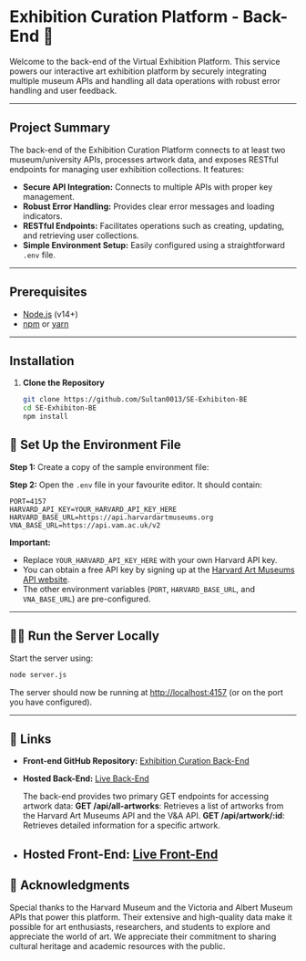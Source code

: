 # Exhibition Curation Platform - Back-End 🚀

Welcome to the back-end of the Virtual Exhibition Platform. This service powers our interactive art exhibition platform by securely integrating multiple museum APIs and handling all data operations with robust error handling and user feedback.

---

## Project Summary

The back-end of the Exhibition Curation Platform connects to at least two museum/university APIs, processes artwork data, and exposes RESTful endpoints for managing user exhibition collections. It features:

- **Secure API Integration:** Connects to multiple APIs with proper key management.
- **Robust Error Handling:** Provides clear error messages and loading indicators.
- **RESTful Endpoints:** Facilitates operations such as creating, updating, and retrieving user collections.
- **Simple Environment Setup:** Easily configured using a straightforward `.env` file.

---

## Prerequisites

- [Node.js](https://nodejs.org/) (v14+)
- [npm](https://www.npmjs.com/) or [yarn](https://yarnpkg.com/)

---

## Installation

1. **Clone the Repository**
   ```bash
   git clone https://github.com/Sultan0013/SE-Exhibiton-BE
   cd SE-Exhibiton-BE
   npm install
   ```

## 🔧 Set Up the Environment File

**Step 1:** Create a copy of the sample environment file:

**Step 2:** Open the `.env` file in your favourite editor. It should contain:

```env
PORT=4157
HARVARD_API_KEY=YOUR_HARVARD_API_KEY_HERE
HARVARD_BASE_URL=https://api.harvardartmuseums.org
VNA_BASE_URL=https://api.vam.ac.uk/v2
```

**Important:**

- Replace `YOUR_HARVARD_API_KEY_HERE` with your own Harvard API key.
- You can obtain a free API key by signing up at the [Harvard Art Museums API website](https://docs.google.com/forms/d/e/1FAIpQLSfkmEBqH76HLMMiCC-GPPnhcvHC9aJS86E32dOd0Z8MpY2rvQ/viewform).
- The other environment variables (`PORT`, `HARVARD_BASE_URL`, and `VNA_BASE_URL`) are pre-configured.

---

## 🏃‍♂️ Run the Server Locally

Start the server using:

```bash
node server.js
```

The server should now be running at [http://localhost:4157](http://localhost:4157) (or on the port you have configured).

---

## 🔗 Links

- **Front-end GitHub Repository:** [Exhibition Curation Back-End](https://github.com/Sultan0013/Virtual-Exhibiton)
- **Hosted Back-End:** [Live Back-End](https://se-exhibiton-be-dawn-grass-6783.fly.dev/)

  The back-end provides two primary GET endpoints for accessing artwork data:
  **GET /api/all-artworks**: Retrieves a list of artworks from the Harvard Art Museums API and the V&A API.
  **GET /api/artwork/:id**: Retrieves detailed information for a specific artwork.

- ## **Hosted Front-End:** [Live Front-End](https://mueseumexhibition.netlify.app/)

## 🎨 Acknowledgments

Special thanks to the Harvard Museum and the Victoria and Albert Museum APIs that power this platform. Their extensive and high-quality data make it possible for art enthusiasts, researchers, and students to explore and appreciate the world of art. We appreciate their commitment to sharing cultural heritage and academic resources with the public.
